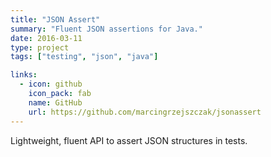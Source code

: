 ```yaml
---
title: "JSON Assert"
summary: "Fluent JSON assertions for Java."
date: 2016-03-11
type: project
tags: ["testing", "json", "java"]

links:
  - icon: github
    icon_pack: fab
    name: GitHub
    url: https://github.com/marcingrzejszczak/jsonassert
---
```


Lightweight, fluent API to assert JSON structures in tests.
